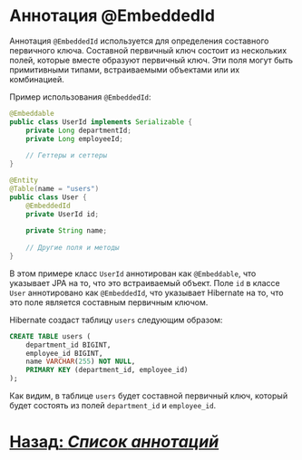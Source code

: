 # Аннотация @EmbeddedId

Аннотация `@EmbeddedId` используется для определения составного первичного ключа. Составной первичный ключ состоит из нескольких полей, которые вместе образуют первичный ключ. Эти поля могут быть примитивными типами, встраиваемыми объектами или их комбинацией.

Пример использования `@EmbeddedId`:

```java
@Embeddable
public class UserId implements Serializable {
    private Long departmentId;
    private Long employeeId;
    
    // Геттеры и сеттеры
}

@Entity
@Table(name = "users")
public class User {
    @EmbeddedId
    private UserId id;
    
    private String name;
    
    // Другие поля и методы
}
```

В этом примере класс `UserId` аннотирован как `@Embeddable`, что указывает JPA на то, что это встраиваемый объект. Поле `id` в классе `User` аннотировано как `@EmbeddedId`, что указывает Hibernate на то, что это поле является составным первичным ключом.

Hibernate создаст таблицу `users` следующим образом:

```sql
CREATE TABLE users (
    department_id BIGINT,
    employee_id BIGINT,
    name VARCHAR(255) NOT NULL,
    PRIMARY KEY (department_id, employee_id)
);
```

Как видим, в таблице `users` будет составной первичный ключ, который будет состоять из полей `department_id` и `employee_id`.

# [**Назад**: *Список аннотаций*](entity.md)